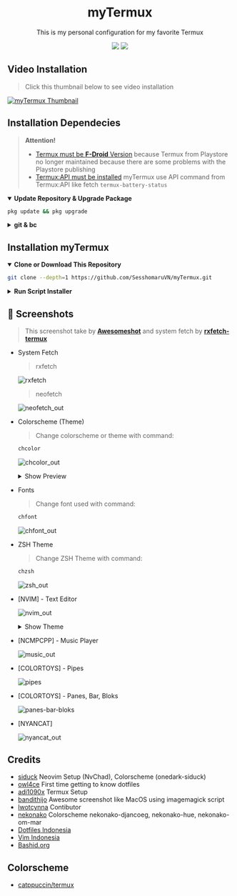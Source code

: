 <h1 align="center">myTermux</h1>

<p align="center">This is my personal configuration for my favorite Termux</p>

<p align="center">
  <a href="./LICENSE"><img src="https://img.shields.io/badge/license-GPL-blue.svg"></a>
  <a href="https://github.com/mayTermux/awesomeshot/releases"><img src="https://img.shields.io/github/release/mayTermux/myTermux.svg"></a>
</p>

## Video Installation

> Click this thumbnail below to see video installation

[![myTermux Thumbnail](https://user-images.githubusercontent.com/64394320/170211137-554dfd78-8424-4699-876c-7483b45de068.png)](https://www.youtube.com/watch?v=sYkNxK_44Zg "myTermux - Installation")

## Installation Dependecies

> **Attention!**
>
> - [Termux must be **F-Droid** Version](https://f-droid.org/en/packages/com.termux/) because Termux from Playstore no longer maintained because there are some problems with the Playstore publishing
> - [Termux:API must be installed](https://f-droid.org/en/packages/com.termux.api/) myTermux use API command from Termux:API like fetch `termux-battery-status`

  <details open>
  <summary><strong>Update Repository & Upgrade Package</strong></summary>

```bash
pkg update && pkg upgrade
```

  </details>

  <details>
  <summary><strong>git & bc</strong></summary>

- Package `git` for cloning or downloading repository
- Package `bc` for calculate repository size which will be cloning or downloading

```bash
pkg i -y git bc
```

  </details>

## Installation myTermux

  <details open>
  <summary><strong>Clone or Download This Repository</strong></summary>

```bash
git clone --depth=1 https://github.com/SesshomaruVN/myTermux.git
```

  </details>

  <details>
  <summary><strong>Run Script Installer</strong></summary>

- Move to Folder

```bash
cd myTermux
```

- export variable `COLUMNS` and `LINES`

> This variable function so that the installer script can read the
> `column` and `row` widths of Termux Application so that later it
> matches the output during the installation process.

```bash
export COLUMNS LINES
```

- Execute Installer

```bash
./install.sh
```

![Error](https://user-images.githubusercontent.com/64394320/170210843-a4ee5203-2892-4083-81a8-fe89981cac80.png)

> If you get error message `Please Zoom Out`.
> Zoom Out on Termux Application then run again the script

> If the row and column widths of the application are correct,
> the script will automatically run, like this:

![banner_out](https://user-images.githubusercontent.com/64394320/170211059-9d740d4f-b657-4da5-a319-a3e09af0be3b.png)

> Then follow the installation until it's finished

  </details>

## :camera_flash: Screenshots

> This screenshot take by [**Awesomeshot**](https://github.com/mayTermux/awesomeshot) and system fetch by [**rxfetch-termux**](https://github.com/mayTermux/rxfetch-termux)

- System Fetch

  > rxfetch

  ![rxfetch](https://user-images.githubusercontent.com/64394320/170211137-554dfd78-8424-4699-876c-7483b45de068.png)

  > neofetch

  ![neofetch_out](https://user-images.githubusercontent.com/64394320/170211168-9e44dab1-7047-4f12-985c-3608b93ee033.png)

- Colorscheme (Theme)

  > Change colorscheme or theme with command:

  ```bash
  chcolor
  ```

  ![chcolor_out](https://user-images.githubusercontent.com/64394320/170211188-69f6317f-31e5-4feb-8422-3b0912ec3f8d.png)

  <details>
  <summary>Show Preview</summary>

  ![colorscheme](https://i.ibb.co/4Vjdk89/out2.png)

  </details>

- Fonts

  > Change font used with command:

  ```bash
  chfont
  ```

  ![chfont_out](https://user-images.githubusercontent.com/64394320/170211200-74ffac55-3181-4b43-9faa-a076ba847a70.png)

- ZSH Theme

  > Change ZSH Theme with command:

  ```bash
  chzsh
  ```

  ![zsh_out](https://user-images.githubusercontent.com/64394320/170211230-059d59be-376b-440c-9fb9-ea3750c983b9.png)

- [NVIM] - Text Editor

  ![nvim_out](https://user-images.githubusercontent.com/64394320/170211252-e11d41cf-7674-40e5-b1f8-11ac3320a83f.png)

  <details>
  <summary>Show Theme</summary>

  ![NvChad Theme](https://i.ibb.co/6DqyPqT/final-text-editor.png)

  </details>

- [NCMPCPP] - Music Player

  ![music_out](https://user-images.githubusercontent.com/64394320/170211279-a26d0f0e-1cf8-4b8b-ae21-8a1a79515574.png)

- [COLORTOYS] - Pipes

  ![pipes](https://user-images.githubusercontent.com/66439853/178114136-25a80169-2413-4a92-ac4b-e0df649da5f2.png)

- [COLORTOYS] - Panes, Bar, Bloks

  ![panes-bar-bloks](https://user-images.githubusercontent.com/66439853/178114094-1e1a9956-46f9-446b-a527-86b61e9c77e0.png)

- [NYANCAT]

  ![nyancat_out](https://user-images.githubusercontent.com/64394320/170211265-40e42967-1aee-40ad-9a39-11e9a45139ee.png)

## Credits

- [siduck](https://github.com/siduck) Neovim Setup (NvChad), Colorscheme (onedark-siduck)
- [owl4ce](https://github.com/owl4ce) First time getting to know dotfiles
- [adi1090x](https://github.com/adi1090x) Termux Setup
- [bandithijo](https://github.com/bandithijo) Awesome screenshot like MacOS using imagemagick script
- [lwotcynna](https://github.com/lwotcynna) Contibutor
- [nekonako](https://github.com/nekonako) Colorscheme nekonako-djancoeg, nekonako-hue, nekonako-om-mar
- [Dotfiles Indonesia](https://t.me/dotfiles_id)
- [Vim Indonesia](https://t.me/VimID)
- [Bashid.org](https://t.me/bashidorg)

## Colorscheme

- [catppuccin/termux](https://github.com/catppuccin/termux)
